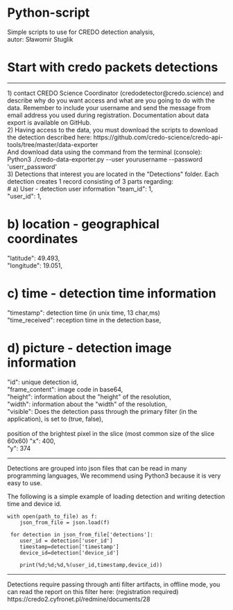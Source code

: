 # Python-script
Simple scripts to use for CREDO detection analysis,<br>
autor: Sławomir Stuglik

# Start with credo packets detections
<hr>
1) contact CREDO Science Coordinator (credodetector@credo.science) and describe why do you want access and what are you going to do with the data. 
Remember to include your username and send the message from email address you used during registration. 
Documentation about data export is available on GitHub.
<br>
2) Having access to the data, you must download the scripts to download the detection described here:
https://github.com/credo-science/credo-api-tools/tree/master/data-exporter
<br>
And download data using the command from the terminal (console):
Python3 ./credo-data-exporter.py --user yourusername --password 'userr_password'
<br>
3) Detections that interest you are located in the "Detections" folder.
Each detection creates 1 record consisting of 3 parts regarding:
<br>
# a) User - detection user information
  "team_id": 1,<br>
  "user_id": 1,<br>
  
# b) location - geographical coordinates
  "latitude": 49.493,<br>
  "longitude": 19.051,<br>
  
# c) time - detection time information
  "timestamp": detection time (in unix time, 13 char,ms)<br>
  "time_received": reception time in the detection base,<br>
 
  
# d) picture - detection image information
  "id": unique detection id,<br>
  "frame_content": image code in base64,<br>
  "height": information about the "height" of the resolution,<br>
  "width": information about the "width" of the resolution,<br>
  "visible": Does the detection pass through the primary filter (in the application), is set to (true, false),<br>
  <br>
  position of the brightest pixel in the slice (most common size of the slice 60x60)
  "x": 400,<br>
  "y": 374<br>

<hr>
Detections are grouped into json files that can be read in many programming languages,
We recommend using Python3 because it is very easy to use.

The following is a simple example of loading detection and writing detection time and device id.

    with open(path_to_file) as f:
        json_from_file = json.load(f)
 
     for detection in json_from_file['detections']:
        user_id = detection['user_id']
        timestamp=detection['timestamp']
        device_id=detection['device_id']
        
        print(%d;%d;%d,%(user_id,timestamp,device_id))
<hr>        
Detections require passing through anti filter artifacts, in offline mode,
you can read the report on this filter here: (registration required)
https://credo2.cyfronet.pl/redmine/documents/28

